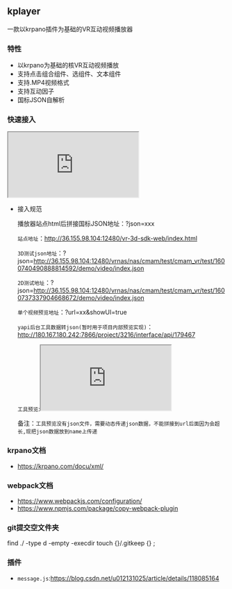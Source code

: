 ## kplayer

一款以krpano插件为基础的VR互动视频播放器

### 特性
- 以krpano为基础的核VR互动视频播放  
- 支持点击组合组件、选组件、文本组件
- 支持.MP4视频格式
- 支持互动因子
- 国标JSON自解析

### 快速接入

<iframe src="http://36.155.98.104:12480/vr-3d-sdk-web/index.html?json=http://36.155.98.104:12480/vrnas/nas/cmam/test/cmam_vr/test/1598643252607787008/demo/video/index.json"></iframe>

- 接入规范

    播放器站点html后拼接国标JSON地址：?json=xxx

    `站点地址`：http://36.155.98.104:12480/vr-3d-sdk-web/index.html

    `3D测试json地址`：?json=http://36.155.98.104:12480/vrnas/nas/cmam/test/cmam_vr/test/1600740490888814592/demo/video/index.json

    `2D测试地址`：?json=http://36.155.98.104:12480/vrnas/nas/cmam/test/cmam_vr/test/1600737337904668672/demo/video/index.json

    `单个视频预览地址`：?url=xx&showUI=true

    `yapi后台工具数据转json(暂时用于项目内部预览实现)`：http://180.167.180.242:7866/project/3216/interface/api/179467


    `工具预览`:<iframe src="http://36.155.98.104:12480/vr-3d-sdk-web/index.html" name="jsonStr"></iframe>


    备注：`工具预览没有json文件，需要动态传递json数据，不能拼接到url后面因为会超长,现把json数据放到name上传递`



### krpano文档
- https://krpano.com/docu/xml/

### webpack文档
- https://www.webpackjs.com/configuration/
- https://www.npmjs.com/package/copy-webpack-plugin

### git提交空文件夹
find ./ -type d -empty -execdir touch {}/.gitkeep {} \;

### 插件
- `message.js`:https://blog.csdn.net/u012131025/article/details/118085164
